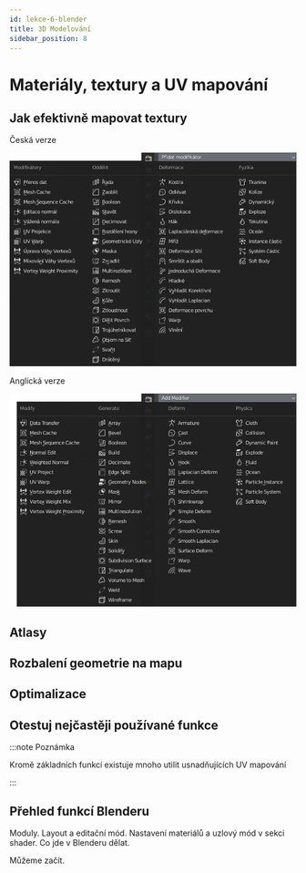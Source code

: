 ```yaml
---
id: lekce-6-blender
title: 3D Modelování
sidebar_position: 8
---
```


# Materiály, textury a UV mapování

## Jak efektivně mapovat textury
Česká verze

![image](../img/blender-mod-cz.png)

Anglická verze

![image](../img/blender-mod-en.png)

## Atlasy
## Rozbalení geometrie na mapu
## Optimalizace
## Otestuj nejčastěji používané funkce

:::note Poznámka

 Kromě základních funkcí existuje mnoho utilit usnadňujících UV mapování

:::


## Přehled funkcí Blenderu
Moduly. Layout a editační mód. Nastavení materiálů a uzlový mód v sekci shader.
Co jde v Blenderu dělat.

Můžeme začít.
